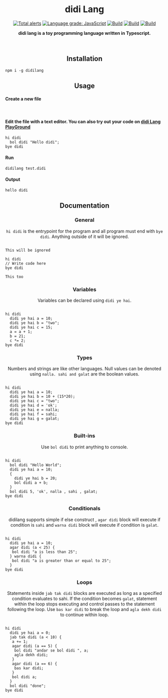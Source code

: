 <h1 align="center">didi Lang</h1>
<p align="center">
<a href="https://lgtm.com/projects/g/DulLabs/didi-lang/alerts/"><img alt="Total alerts" src="https://img.shields.io/lgtm/alerts/g/DulLabs/didi-lang.svg?logo=lgtm&logoWidth=18"/></a>
<a href="https://lgtm.com/projects/g/DulLabs/didi-lang/context:javascript"><img alt="Language grade: JavaScript" src="https://img.shields.io/lgtm/grade/javascript/g/DulLabs/didi-lang.svg?logo=lgtm&logoWidth=18"/></a>
<a href="https://github.com/DulLabs/didi-lang/actions/workflows/node.js.yml/badge.svg"><img alt="Build" src="https://github.com/DulLabs/didi-lang/actions/workflows/node.js.yml/badge.svg"/></a>
<a href="https://didilang.js.org/"><img alt="Build" src="https://img.shields.io/badge/website-didilang.js.org-orange"/></a>
<a href="https://www.npmjs.com/package/didilang"><img alt="Build" src="https://img.shields.io/badge/npm-didilang-orange"/></a>
  
</p>
<p align="center">
  <b>didi lang is a toy programming language written in Typescript.</b>
</p>
<br>

<h2 align="center">Installation</h2>

```
npm i -g didilang
```

<h2 align="center">Usage</h2>

<h4 align="left">Create a new file</h4><br/>


<h4 align="left">Edit the file with a text editor.
You can also try out your code on <a href="https://didilang.js.org/#playground">didi Lang PlayGround</a></h4>

```
hi didi
  bol didi "Hello didi";
bye didi

```

<h4 align="left">Run</h4>

```
didilang test.didi
```

<h4 align="left">Output</h4>

```
hello didi
```



<h2 align="center">Documentation</h2>

<h3 align="center">General</h3>
<p align="center"><code>hi didi</code> is the entrypoint for the program and all program must end with <code>bye didi</code>. Anything outside of it will be ignored.</p>

```

This will be ignored

hi didi
// Write code here
bye didi

This too
```

<h3 align="center">Variables</h3>
<p align="center">Variables can be declared using <code>didi ye hai</code>.</p>

```

hi didi
  didi ye hai a = 10;
  didi ye hai b = "two";
  didi ye hai c = 15;
  a = a + 1;
  b = 21;
  c *= 2;
bye didi
```

<h3 align="center">Types</h3>
<p align="center">Numbers and strings are like other languages. Null values can be denoted using <code>nalla. sahi and galat</code> are the boolean values.</p>

```

hi didi
  didi ye hai a = 10;
  didi ye hai b = 10 + (15*20);
  didi ye hai c = "two";
  didi ye hai d = 'ok';
  didi ye hai e = nalla;
  didi ye hai f = sahi;
  didi ye hai g = galat;
bye didi
```

<h3 align="center">Built-ins</h3>
<p align="center">Use <code>bol didi</code> to print anything to console.</p>

```

hi didi
  bol didi "Hello World";
  didi ye hai a = 10;
  {
    didi ye hai b = 20;
    bol didi a + b;
  }
  bol didi 5, 'ok', nalla , sahi , galat;
bye didi
```

<h3 align="center">Conditionals</h3>
<p align="center">didilang supports simple if else construct , <code>agar didi</code> block will execute if condition is <code>sahi</code> and <code>warna didi</code> block will execute if condition is <code>galat</code>.</p>

```

hi didi
  didi ye hai a = 10;
  agar didi (a < 25) {
   bol didi "a is less than 25";
  } warna didi {
   bol didi "a is greater than or equal to 25";
  }
bye didi
```

<h3 align="center">Loops</h3>
<p align="center">Statements inside <code>jab tak didi</code> blocks are executed as long as a specified condition evaluates to sahi. If the condition becomes <code>galat</code>, statement within the loop stops executing and control passes to the statement following the loop. Use <code>bas kar didi</code> to break the loop and <code className="language-cpp">agla dekh didi</code> to continue within loop.</p>


```

hi didi
  didi ye hai a = 0;
  jab tak didi (a < 10) {
   a += 1;
   agar didi (a == 5) {
    bol didi "andar se bol didi ", a;
    agla dekh didi;
   }
   agar didi (a == 6) {
    bas kar didi;
   }
   bol didi a;
  }
  bol didi "done";
bye didi
```



